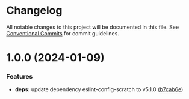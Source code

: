 # Changelog

All notable changes to this project will be documented in this file. See
[Conventional Commits](https://conventionalcommits.org) for commit guidelines.

# 1.0.0 (2024-01-09)


### Features

* **deps:** update dependency eslint-config-scratch to v5.1.0 ([b7cab6e](https://github.com/scratchfoundation/scratch-translate-extension-languages/commit/b7cab6e8a403bfb575cfd81be177f6b05282b3ea))
